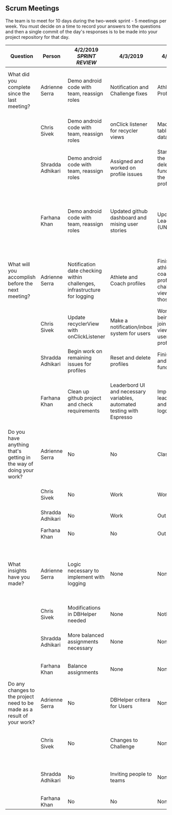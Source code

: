 ## Scrum Meetings
The team is to meet for 10 days during the two-week sprint - 5 meetings per week. You must decide on a time to record your answers to the questions and then a single commit of the day's responses is to be made into your project repository for that day.

Question    |          Person                                             | 4/2/2019  *SPRINT REVIEW* |  4/3/2019 | 4/4/2019 | 4/5/2019 | 4/6/2019 | 4/7/2019 | 4/8/2019 | 4/9/2019 |
------------|---------------------------------------------------------------------|-----|-----|-----|-----|-----|-----|-----|-----|                                  
| What did you complete since the last meeting? | Adrienne Serra | Demo android code with team, reassign roles | Notification and Challenge fixes | Athlete Profile work | Coach Profile work | Public/private profile work, user table updates | View others profiles, bio work | Finished view others profile, bio work | Database column additions and conflict resolution, Bio Functionality |
|            | Chris Sivek | Demo android code with team, reassign roles | onClick listener for recycler views | Made the log table in the database | Work on being able to join team and view other users profiles | Users can log challenges | an view logs and can change profile pic | fixed text cases and can change profile picture | Activity design updates and code cleaning |
|            | Shradda Adhikari | Demo android code with team, reassign roles | Assigned and worked on profile issues | Started on the reset and delete functions of the athlete profile | Finished the delete profile functionality | Started reset profile functionality | Working on implementing reset and delete | started the rating challenges functionality | Challenge Ratings |
|            | Farhana Khan | Demo android code with team, reassign roles | Updated github dashboard and mising user stories | Updated Leaderboard (UNIVERSAL) | Finished Leaderboard design and standardization of color theme for app | No updates | Updated Leaderboard Activity, color theme, logos, etc. | Update Challenge Leaderboard into DB, finished buttons, updated challenge form with competing/non-competing | Finished universal leaderboard, working on Challenge Leaderboard and updated DBHelper w relating methods |
| What will you accomplish before the next meeting? | Adrienne Serra | Notification date checking within challenges, infrastructure for logging | Athlete and Coach profiles | Finish view athlete and coach profiles, challenge view from those | Profiles | Complete viewing other profiles | Finish Bio implementation, recyclerview for coach’s challenges | Finish Bio implementation, recyclerview for coach’s challenges, add columns to accommodate ratings | Coach challenges view, automated testing | 
|            | Chris Sivek | Update recyclerView with onClickListener | Make a notification/inbox system for users | Work on being able to join team and view other users profiles | work on viewing other users profile and start logging | Add robustness and view log functionality | add robustness and define challenge completeness | design activities, add robustness, and make activity to view users | Viewing past logs and all users |
|            | Shradda Adhikari | Begin work on remaining issues for profiles | Reset and delete profiles | Finish reset and delete functions | Continue working on reset profile functionality | Continue on reset profile | finish reset and delete, start rating for challenges | finish rating challenges functionality | Ratings |
|            | Farhana Khan | Clean up github project and check requirements | Leaderbord UI and necessary variables, automated testing with Espresso | Implement leaderboard and look at logos | Work on leaderboard activity | Leaderboard activity, visual design | Leaderboard Activity Testing, create challenge leaderboard methods in DBHelper | finalize challenge leaderboard implementations and add additional measurements to challenge specification and health disclaimer | Ratings |
| Do you have anything that's getting in the way of doing your work? | Adrienne Serra | No | No | Class | Work | No | Work, other class assignments | Classes | Classes |
|            | Chris Sivek | No | Work | Work | No | Work in morning | two test this week, work through wednesday | Tests and work | Work |
|            | Shradda Adhikari | No | Work | Out of town | No | Work all day | Class and work | Class and work | Illness? |
|            | Farhana Khan | No | No| Out of town | Busy all day Saturday | No | Group project deadline tomorrow night | Busy with other deadlines | None |
| What insights have you made? | Adrienne Serra | Logic necessary to implement with logging | None | None | None | Integrating somewhat overlapped work | None | None | Extra unused buttons as well as missing buttons in Athlete and Coach profiles |
|            | Chris Sivek |  Modifications in DBHelper needed | None | Nothing | None | None | need to resolve conflicts within user table | None | New view styles |
|            | Shradda Adhikari | More balanced assignments necessary | None | None | None | None | functionality of the .moveNext() method in cursors | None | None |
|            | Farhana Khan | Balance assignments | None | None | None | Need more efficient/accomodating meeting times | Standardization is important | None | None |
| Do any changes to the project need to be made as a result of your work? | Adrienne Serra | No | DBHelper critera for Users | None | None | None | No | None | None |
|            | Chris Sivek | No | Changes to Challenge | None | changes to the create challenge form to keep track of log unit | None | changes to user class and database | None | None |
|            | Shradda Adhikari | No | Inviting people to teams | None | None | None | No | Changing parameters of deleteLeaderBoard method in db helper | None |
|            | Farhana Khan | No | No | None | None | None | design changes | None | None |
